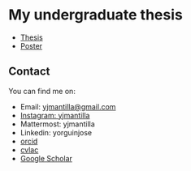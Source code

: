 # My undergraduate thesis

- [Thesis](https://drive.google.com/file/d/1DBxdYuWOrBxcHbKUoenyRB_PmI1DhNZd/view?usp=sharing)
- [Poster](https://drive.google.com/file/d/1L1CqugvrjORy9l-ATVoz5w0CGgIPjYyX/view?usp=sharing)


## Contact

You can find me on:

- Email: yjmantilla@gmail.com
- [Instagram: yjmantilla](https://www.instagram.com/yjmantilla/)
- Mattermost: yjmantilla
- Linkedin: yorguinjose
- [orcid](https://orcid.org/0000-0003-4473-0876)
- [cvlac](https://scienti.minciencias.gov.co/cvlac/visualizador/generarCurriculoCv.do?cod_rh=0001659280)
- [Google Scholar](https://scholar.google.com/citations?user=9W-bHVkAAAAJ)
